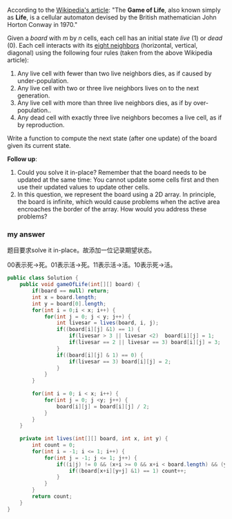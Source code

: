 According to the [Wikipedia's article](https://en.wikipedia.org/wiki/Conway%27s_Game_of_Life): "The **Game of Life**, also known simply as **Life**, is a cellular automaton devised by the British mathematician John Horton Conway in 1970."

Given a *board* with *m* by *n* cells, each cell has an initial state *live* (1) or *dead* (0). Each cell interacts with its [eight neighbors](https://en.wikipedia.org/wiki/Moore_neighborhood) (horizontal, vertical, diagonal) using the following four rules (taken from the above Wikipedia article):

1. Any live cell with fewer than two live neighbors dies, as if caused by under-population.
2. Any live cell with two or three live neighbors lives on to the next generation.
3. Any live cell with more than three live neighbors dies, as if by over-population..
4. Any dead cell with exactly three live neighbors becomes a live cell, as if by reproduction.

Write a function to compute the next state (after one update) of the board given its current state.

**Follow up**: 

1. Could you solve it in-place? Remember that the board needs to be updated at the same time: You cannot update some cells first and then use their updated values to update other cells.
2. In this question, we represent the board using a 2D array. In principle, the board is infinite, which would cause problems when the active area encroaches the border of the array. How would you address these problems?



### my answer

题目要求solve it in-place。故添加一位记录期望状态。

00表示死->死。01表示活->死。11表示活->活。10表示死->活。

```java
public class Solution {
    public void gameOfLife(int[][] board) {
        if(board == null) return;
        int x = board.length;
        int y = board[0].length;
        for(int i = 0;i < x; i++) {
        	for(int j = 0; j < y; j++) {
        		int livesar = lives(board, i, j);
        		if((board[i][j] &1) == 1) {
        			if(livesar > 3 || livesar <2)  board[i][j] = 1;
        			if(livesar == 2 || livesar == 3) board[i][j] = 3;
        		}
        		if((board[i][j] & 1) == 0) {
        			if(livesar == 3) board[i][j] = 2;
        		}
        	}
        }
        
        for(int i = 0; i < x; i++) {
        	for(int j = 0; j <y; j++) {
        		board[i][j] = board[i][j] / 2;
        	}
        }  
    }
	
    private int lives(int[][] board, int x, int y) {
    	int count = 0;
    	for(int i = -1; i <= 1; i++) {
    		for(int j = -1; j <= 1; j++) {
    			if((i|j) != 0 && (x+i >= 0 && x+i < board.length) && (y+j >=0 && y+j <board[0].length)) { //attention array sould < board.length
    				if((board[x+i][y+j] &1) == 1) count++;
    			}
    		}
    	}
    	return count;
    }
}
```

